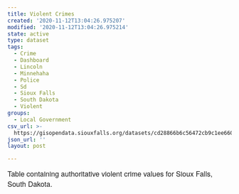 ```yaml
---
title: Violent Crimes
created: '2020-11-12T13:04:26.975207'
modified: '2020-11-12T13:04:26.975214'
state: active
type: dataset
tags:
  - Crime
  - Dashboard
  - Lincoln
  - Minnehaha
  - Police
  - Sd
  - Sioux Falls
  - South Dakota
  - Violent
groups:
  - Local Government
csv_url: >-
  https://gisopendata.siouxfalls.org/datasets/cd28866b6c56472cb9c1ee660ff535b2_12.csv?outSR=%7B%22latestWkid%22%3A32164%2C%22wkid%22%3A32164%7D
json_url: ''
layout: post

---
```

<span style='font-family: &quot;Avenir Next W01&quot;, &quot;Avenir Next W00&quot;, &quot;Avenir Next&quot;, Avenir, &quot;Helvetica Neue&quot;, sans-serif; font-size: 16px;'>Table containing authoritative violent crime values for Sioux Falls, South Dakota.</span>
